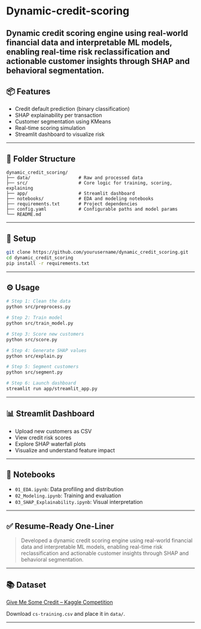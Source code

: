 # Dynamic-credit-scoring
Dynamic credit scoring engine using real-world financial data and interpretable ML models, enabling real-time risk reclassification and actionable customer insights through SHAP and behavioral segmentation.
---

## 📦 Features
- Credit default prediction (binary classification)
- SHAP explainability per transaction
- Customer segmentation using KMeans
- Real-time scoring simulation
- Streamlit dashboard to visualize risk

---

## 📁 Folder Structure
```
dynamic_credit_scoring/
├── data/                  # Raw and processed data
├── src/                   # Core logic for training, scoring, explaining
├── app/                   # Streamlit dashboard
├── notebooks/             # EDA and modeling notebooks
├── requirements.txt       # Project dependencies
├── config.yaml            # Configurable paths and model params
└── README.md
```

---

## 🔧 Setup
```bash
git clone https://github.com/yourusername/dynamic_credit_scoring.git
cd dynamic_credit_scoring
pip install -r requirements.txt
```

---

## ⚙️ Usage
```bash
# Step 1: Clean the data
python src/preprocess.py

# Step 2: Train model
python src/train_model.py

# Step 3: Score new customers
python src/score.py

# Step 4: Generate SHAP values
python src/explain.py

# Step 5: Segment customers
python src/segment.py

# Step 6: Launch dashboard
streamlit run app/streamlit_app.py
```

---

## 📊 Streamlit Dashboard
- Upload new customers as CSV
- View credit risk scores
- Explore SHAP waterfall plots
- Visualize and understand feature impact

---

## 🧪 Notebooks
- `01_EDA.ipynb`: Data profiling and distribution
- `02_Modeling.ipynb`: Training and evaluation
- `03_SHAP_Explainability.ipynb`: Visual interpretation

---

## ✅ Resume-Ready One-Liner
> Developed a dynamic credit scoring engine using real-world financial data and interpretable ML models, enabling real-time risk reclassification and actionable customer insights through SHAP and behavioral segmentation.

---

## 📚 Dataset
[Give Me Some Credit – Kaggle Competition](https://www.kaggle.com/c/GiveMeSomeCredit/data)

Download `cs-training.csv` and place it in `data/`.

---
